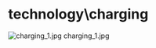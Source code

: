 <h1>technology\charging</h1>
<div class="container text-center">
<div class="row">
<div class="col col-lg-2 col-6">
<img src="https://media.evkx.net/multimedia/technology/charging/charging_1_xst.jpg" class="img-thumbnail" alt="charging_1.jpg">
charging_1.jpg
</div>
</div>
</div>
